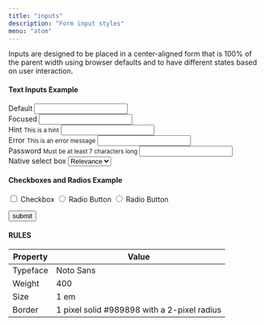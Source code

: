```yaml
---
title: "inputs"
description: "Form input styles"
menu: "atom"
---
```


Inputs are designed to be placed in a center-aligned form that is 100% of the parent width using browser defaults and to have different states based on user interaction.

#### Text Inputs Example

<form>
  <div>
    <label for="default-input">Default</label>
    <input type="text" id="default-input">
  </div>
  <div>
    <label for="focused-input">Focused</label>
    <input type="text" class="focus">
  </div>
  <div>
    <label for="hint-input">Hint</label>
    <small>This is a hint</small>     
    <input type="text" id="hint-input">
  </div>
  <div>
    <label for="error-input">Error</label>
    <small class="error" for="error-input">This is an error message</small>     
    <input type="text" id="error-input" class="is-invalid">
  </div>
  <div>
    <label for="password-input" class="password-label">Password</label>
    <small>Must be at least 7 characters long</small>    
    <input type="password" class="password">
  </div>
  <div>
    <label for="native-select">Native select box</label>
    <select>
      <option value="Relevance">Relevance</option>
      <option value="Newest">Newest</option>
      <option value="Oldest">Oldest</option>
    </select>
  </div>

  <div class="checkbox-group">
    <h4>Checkboxes and Radios Example</h4>
    <label class="checkbox"><input type="checkbox"> Checkbox</label>
    <label class="checkbox"><input type="radio" name="radio"> Radio Button</label>
    <label class="checkbox"><input type="radio" name="radio"> Radio Button</label>
  </div> 
  
  <button id="button" type="submit" class="button">submit</button>   
</form>  

#### RULES

| Property | Value |
| --- | --- |
| Typeface | Noto Sans |
| Weight | 400 |
| Size | 1 em |
| Border | 1 pixel solid #989898 with a 2-pixel radius |

<script async src="/js/forms.js"></script>
